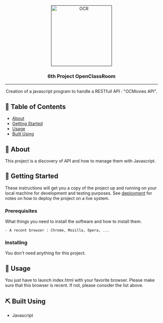 <p align="center">
  <a href="" rel="noopener">
 <img width=200px height=200px src="https://upload.wikimedia.org/wikipedia/fr/0/0d/Logo_OpenClassrooms.png" alt="OCR"></a>
</p>

<h3 align="center">6th Project OpenClassRoom</h3>

---

<p align="center"> Creation of a javascript program to handle a RESTfull API : "OCMovies API".
    <br> 
</p>

## 📝 Table of Contents

- [About](#about)
- [Getting Started](#getting_started)
- [Usage](#usage)
- [Built Using](#built_using)

## 🧐 About <a name = "about"></a>

This project is a discovery of API and how to manage them with Javascript.

## 🏁 Getting Started <a name = "getting_started"></a>

These instructions will get you a copy of the project up and running on your local machine for development and testing purposes. See [deployment](#deployment) for notes on how to deploy the project on a live system.

### Prerequisites

What things you need to install the software and how to install them.

```
- A recent browser : Chrome, Mozilla, Opera, ...
```

### Installing

You don't need anything for this project. 

## 🎈 Usage <a name="usage"></a>

You just have to launch index.html with your favorite browser. Please make sure that this browser is recent.
If not, please consider the list above.

## ⛏️ Built Using <a name = "built_using"></a>

- Javascript
